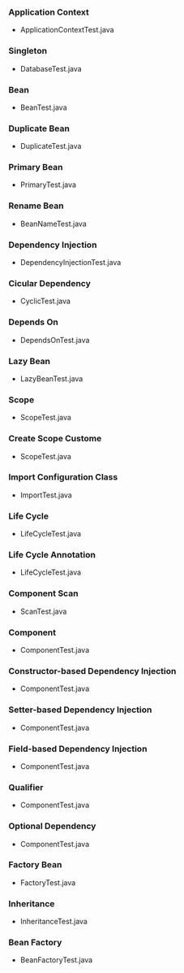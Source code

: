 ### Application Context
* ApplicationContextTest.java

### Singleton
* DatabaseTest.java

### Bean
* BeanTest.java

### Duplicate Bean
* DuplicateTest.java

### Primary Bean
* PrimaryTest.java

### Rename Bean
* BeanNameTest.java

### Dependency Injection
* DependencyInjectionTest.java

### Cicular Dependency
* CyclicTest.java

### Depends On
* DependsOnTest.java

### Lazy Bean
* LazyBeanTest.java

### Scope
* ScopeTest.java

### Create Scope Custome
* ScopeTest.java

### Import Configuration Class
* ImportTest.java

### Life Cycle
* LifeCycleTest.java

### Life Cycle Annotation
* LifeCycleTest.java

### Component Scan
* ScanTest.java

### Component
* ComponentTest.java

### Constructor-based Dependency Injection
* ComponentTest.java

### Setter-based Dependency Injection
* ComponentTest.java

### Field-based Dependency Injection
* ComponentTest.java

### Qualifier
* ComponentTest.java

### Optional Dependency
* ComponentTest.java

### Factory Bean
* FactoryTest.java

### Inheritance
* InheritanceTest.java

### Bean Factory
* BeanFactoryTest.java
